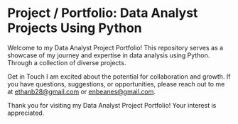 # Project / Portfolio: Data Analyst Projects Using Python

Welcome to my Data Analyst Project Portfolio! This repository serves as a showcase of my journey and expertise in data analysis using Python. Through a collection of diverse projects.

Get in Touch
I am excited about the potential for collaboration and growth. If you have questions, suggestions, or opportunities, please reach out to me at ethanb28@gmail.com or enbeanes@gmail.com.

Thank you for visiting my Data Analyst Project Portfolio! Your interest is appreciated.





